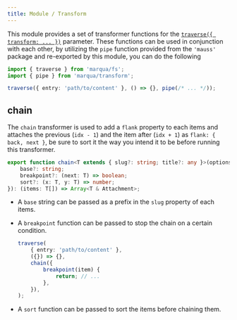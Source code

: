 ```yaml
---
title: Module / Transform
---
```



This module provides a set of transformer functions for the [`traverse({ transform: ... })`](/docs/module-fs#traverse) parameter. These functions can be used in conjunction with each other, by utilizing the `pipe` function provided from the `'mauss'` package and re-exported by this module, you can do the following

```typescript
import { traverse } from 'marqua/fs';
import { pipe } from 'marqua/transform';

traverse({ entry: 'path/to/content' }, () => {}, pipe(/* ... */));
```

## chain

The `chain` transformer is used to add a `flank` property to each items and attaches the previous (`idx - 1`) and the item after (`idx + 1`) as `flank: { back, next }`, be sure to sort it the way you intend it to be before running this transformer.

```typescript
export function chain<T extends { slug?: string; title?: any }>(options: {
	base?: string;
	breakpoint?: (next: T) => boolean;
	sort?: (x: T, y: T) => number;
}): (items: T[]) => Array<T & Attachment>;
```

-   A `base` string can be passed as a prefix in the `slug` property of each items.
-   A `breakpoint` function can be passed to stop the chain on a certain condition.

    ```typescript
    traverse(
    	{ entry: 'path/to/content' },
    	({}) => {},
    	chain({
    		breakpoint(item) {
    			return; // ...
    		},
    	}),
    );
    ```

-   A `sort` function can be passed to sort the items before chaining them.
